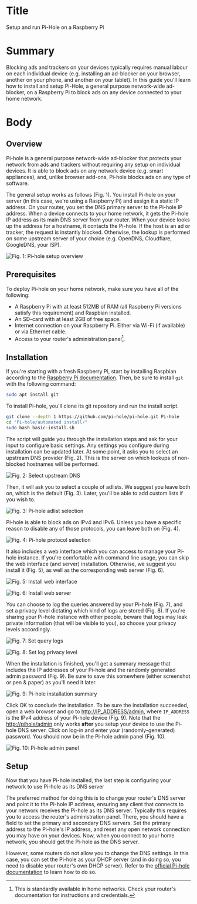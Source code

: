# Title #
Setup and run Pi-Hole on a Raspberry Pi

# Summary #
Blocking ads and trackers on your devices typically requires manual labour on
each individual device (e.g. installing an ad-blocker on your browser, another
on your phone, and another on your tablet). In this guide you'll learn how to
install and setup Pi-Hole, a general purpose network-wide ad-blocker, on a
Raspberry Pi to block ads on any device connected to your home network.

# Body #

## Overview ##

Pi-hole is a general purpose network-wide ad-blocker that protects your network
from ads and trackers without requiring any setup on individual devices. It is
able to block ads on any network device (e.g. smart appliances), and, unlike
browser add-ons, Pi-hole blocks ads on any type of software.

The general setup works as follows (Fig. 1). You install Pi-hole on your server
(in this case, we're using a Raspberry Pi) and assign it a static IP address. On
your router, you set the DNS primary server to the Pi-hole IP address. When a
device connects to your home network, it gets the Pi-hole IP address as its main
DNS server from your router. When your device looks up the address for a
hostname, it contacts the Pi-hole. If the host is an ad or tracker, the request
is instantly blocked. Otherwise, the lookup is performed on some upstream server
of your choice (e.g. OpenDNS, Cloudflare, GoogleDNS, your ISP).

![Fig. 1: Pi-hole setup overview](../images/Pihole/overview.png?raw=true)

## Prerequisites ##
To deploy Pi-hole on your home network, make sure you have all of the following:

- A Raspberry Pi with at least 512MB of RAM (all Raspberry Pi versions satisfy
  this requirement) and Raspbian installed.
- An SD-card with at least 2GB of free space.
- Internet connection on your Raspberry Pi. Either via Wi-Fi (if available)
      or via Ethernet cable.
- Access to your router's administration panel[^1].

[^1]: This is standardly available in home networks. Check your router's
    documentation for instructions and credentials.

## Installation ##
If you're starting with a fresh Raspberry Pi, start by installing Raspbian
according to the [Raspberry Pi documentation][1]. Then, be sure to install `git`
with the following command:

```bash
sudo apt install git
```

To install Pi-hole, you'll clone its git repository and run the install script.

```bash
git clone --depth 1 https://github.com/pi-hole/pi-hole.git Pi-hole
cd "Pi-hole/automated install/"
sudo bash basic-install.sh
```

The script will guide you through the installation steps and ask for your input
to configure basic settings. Any settings you configure during installation can
be updated later. At some point, it asks you to select an upstream DNS provider
(Fig. 2). This is the server on which lookups of non-blocked hostnames will be
performed.

![Fig. 2: Select upstream DNS](../images/Pihole/dns.png?raw=true)

Then, it will ask you to select a couple of adlists. We suggest you leave both
on, which is the default (Fig. 3). Later, you'll be able to add custom lists if
you wish to.

![Fig. 3: Pi-hole adlist selection](../images/Pihole/adlists.png?raw=true)

Pi-hole is able to block ads on IPv4 and IPv6. Unless you have a specific reason
to disable any of those protocols, you can leave both on (Fig. 4).

![Fig. 4: Pi-hole protocol selection](../images/Pihole/protocols.png?raw=true)

It also includes a web interface which you can access to manage your Pi-hole
instance. If you're comfortable with command line usage, you can skip the web
interface (and server) installation. Otherwise, we suggest you install it (Fig.
5), as well as the corresponding web server (Fig. 6).

![Fig. 5: Install web interface](../images/Pihole/webinterface.png?raw=true)

![Fig. 6: Install web server](../images/Pihole/webserver.png?raw=true)

You can choose to log the queries answered by your Pi-hole (Fig. 7), and set a
privacy level dictating which kind of logs are stored (Fig. 8). If you're
sharing your Pi-hole instance with other people, beware that logs may leak
private information (that will be visible to you), so choose your privacy levels
accordingly.

![Fig. 7: Set query logs](../images/Pihole/logs.png?raw=true)

![Fig. 8: Set log privacy level](../images/Pihole/privacy.png?raw=true)

When the installation is finished, you'll get a summary message that includes
the IP addresses of your Pi-hole and the randomly generated admin password (Fig.
9). Be sure to save this somewhere (either screenshot or pen & paper) as you'll
need it later.

![Fig. 9: Pi-hole installation summary](../images/Pihole/summary.png?raw=true)

Click OK to conclude the installation. To be sure the installation succeeded,
open a web browser and go to <http://IP_ADDRESS/admin>, where `IP_ADDRESS` is
the IPv4 address of your Pi-hole device (Fig. 9). Note that the
<http://pihole/admin> only works **after** you setup your device to use the
Pi-hole DNS server. Click on log-in and enter your (randomly-generated)
password. You should now be in the Pi-hole admin panel (Fig. 10).

![Fig. 10: Pi-hole admin panel](../images/Pihole/admin.png?raw=true)

## Setup ##
Now that you have Pi-hole installed, the last step is configuring your network
to use Pi-hole as its DNS server

The preferred method for doing this is to change your router's DNS server and
point it to the Pi-hole IP address, ensuring any client that connects to your
network receives the Pi-hole as its DNS server. Typically this requires you to
access the router's administration panel. There, you should have a field to set
the primary and secondary DNS servers. Set the primary address to the Pi-hole's
IP address, and reset any open network connection you may have on your devices.
Now, when you connect to your home network, you should get the Pi-hole as the
DNS server.

However, some routers do not allow you to change the DNS settings. In this case,
you can set the Pi-hole as your DHCP server (and in doing so, you need to
disable your router's own DHCP server). Refer to the [official Pi-hole
documentation][2] to learn how to do so.

[1]: https://www.raspberrypi.org/software/

[2]: https://discourse.pi-hole.net/t/how-do-i-use-pi-holes-built-in-dhcp-server-and-why-would-i-want-to/3026
